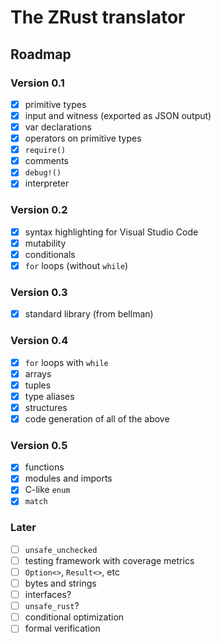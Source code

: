 # The ZRust translator

## Roadmap

### Version 0.1

- [x] primitive types 
- [x] input and witness (exported as JSON output)
- [x] var declarations
- [x] operators on primitive types
- [x] `require()`
- [x] comments
- [x] `debug!()`
- [x] interpreter

### Version 0.2

- [x] syntax highlighting for Visual Studio Code
- [x] mutability
- [x] conditionals
- [x] `for` loops (without `while`)

### Version 0.3

- [x] standard library (from bellman)

### Version 0.4

- [x] `for` loops with `while`
- [x] arrays
- [x] tuples
- [x] type aliases
- [x] structures
- [x] code generation of all of the above

### Version 0.5

- [x] functions
- [x] modules and imports
- [x] C-like `enum`
- [x] `match`

### Later

- [ ] `unsafe_unchecked`
- [ ] testing framework with coverage metrics
- [ ] `Option<>`, `Result<>`, etc
- [ ] bytes and strings
- [ ] interfaces?
- [ ] `unsafe_rust`?
- [ ] conditional optimization
- [ ] formal verification
